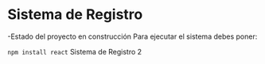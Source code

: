 <h1>Sistema de Registro</h1>

-Estado del proyecto en construcción
Para ejecutar el sistema debes poner:

```npm install react```
Sistema de Registro 2
